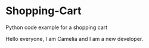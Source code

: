 # Shopping-Cart
Python code example for a shopping cart

Hello everyone,
I am Camelia and I am a new developer.

